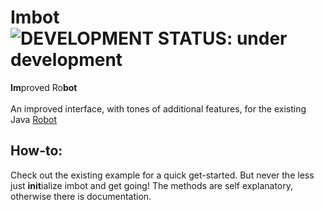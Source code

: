 # Imbot &nbsp; ![DEVELOPMENT STATUS: under development](https://badgen.net/badge/DEVELOPMENT%20STATUS/under%development/red)

<b>Im</b>proved Ro<b>bot</b> <br> <br>
An improved interface, with tones of additional features, for the existing Java [Robot](https://docs.oracle.com/javase/7/docs/api/java/awt/Robot.html)

## How-to:
Check out the existing example for a quick get-started. But never the less just <b>init</b>ialize imbot and get going! The methods are self explanatory, otherwise there is documentation.
